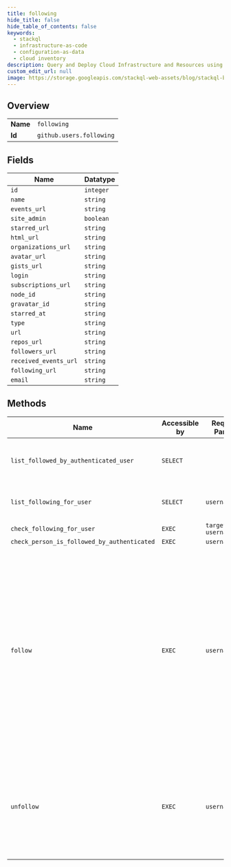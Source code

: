 ```yaml
---
title: following
hide_title: false
hide_table_of_contents: false
keywords:
  - stackql
  - infrastructure-as-code
  - configuration-as-data
  - cloud inventory
description: Query and Deploy Cloud Infrastructure and Resources using SQL
custom_edit_url: null
image: https://storage.googleapis.com/stackql-web-assets/blog/stackql-blog-post-featured-image.png
---
```

  
    

## Overview
<table><tbody>
<tr><td><b>Name</b></td><td><code>following</code></td></tr>
<tr><td><b>Id</b></td><td><code>github.users.following</code></td></tr>
</tbody></table>

## Fields
| Name | Datatype |
| ---- | -------- |
| `id` | `integer` |
| `name` | `string` |
| `events_url` | `string` |
| `site_admin` | `boolean` |
| `starred_url` | `string` |
| `html_url` | `string` |
| `organizations_url` | `string` |
| `avatar_url` | `string` |
| `gists_url` | `string` |
| `login` | `string` |
| `subscriptions_url` | `string` |
| `node_id` | `string` |
| `gravatar_id` | `string` |
| `starred_at` | `string` |
| `type` | `string` |
| `url` | `string` |
| `repos_url` | `string` |
| `followers_url` | `string` |
| `received_events_url` | `string` |
| `following_url` | `string` |
| `email` | `string` |
## Methods
| Name | Accessible by | Required Params | Description |
| ---- | ------------- | --------------- | ----------- |
| `list_followed_by_authenticated_user` | `SELECT` |  | Lists the people who the authenticated user follows. |
| `list_following_for_user` | `SELECT` | `username` | Lists the people who the specified user follows. |
| `check_following_for_user` | `EXEC` | `target_user, username` |  |
| `check_person_is_followed_by_authenticated` | `EXEC` | `username` |  |
| `follow` | `EXEC` | `username` | Note that you'll need to set `Content-Length` to zero when calling out to this endpoint. For more information, see "[HTTP verbs](https://docs.github.com/rest/overview/resources-in-the-rest-api#http-verbs)."<br /><br />Following a user requires the user to be logged in and authenticated with basic auth or OAuth with the `user:follow` scope. |
| `unfollow` | `EXEC` | `username` | Unfollowing a user requires the user to be logged in and authenticated with basic auth or OAuth with the `user:follow` scope. |
